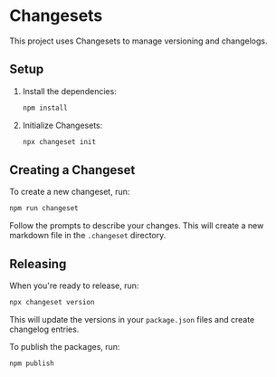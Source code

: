 # Changesets

This project uses Changesets to manage versioning and changelogs.

## Setup

1. Install the dependencies:

   ```sh
   npm install
   ```

2. Initialize Changesets:
   ```sh
   npx changeset init
   ```

## Creating a Changeset

To create a new changeset, run:

```sh
npm run changeset
```

Follow the prompts to describe your changes. This will create a new markdown file in the `.changeset` directory.

## Releasing

When you're ready to release, run:

```sh
npx changeset version
```

This will update the versions in your `package.json` files and create changelog entries.

To publish the packages, run:

```sh
npm publish
```
